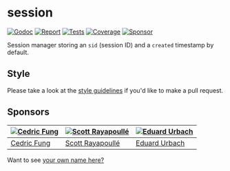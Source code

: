 # session

[![Godoc][godoc-image]][godoc-url]
[![Report][report-image]][report-url]
[![Tests][tests-image]][tests-url]
[![Coverage][coverage-image]][coverage-url]
[![Sponsor][sponsor-image]][sponsor-url]

Session manager storing an `sid` (session ID) and a `created` timestamp by default.

## Style

Please take a look at the [style guidelines](https://github.com/akyoto/quality/blob/master/STYLE.md) if you'd like to make a pull request.

## Sponsors

| [![Cedric Fung](https://avatars3.githubusercontent.com/u/2269238?s=70&v=4)](https://github.com/cedricfung) | [![Scott Rayapoullé](https://avatars3.githubusercontent.com/u/11772084?s=70&v=4)](https://github.com/soulcramer) | [![Eduard Urbach](https://avatars3.githubusercontent.com/u/438936?s=70&v=4)](https://eduardurbach.com) |
| --- | --- | --- |
| [Cedric Fung](https://github.com/cedricfung) | [Scott Rayapoullé](https://github.com/soulcramer) | [Eduard Urbach](https://eduardurbach.com) |

Want to see [your own name here?](https://github.com/users/akyoto/sponsorship)

[godoc-image]: https://godoc.org/github.com/aerogo/session?status.svg
[godoc-url]: https://godoc.org/github.com/aerogo/session
[report-image]: https://goreportcard.com/badge/github.com/aerogo/session
[report-url]: https://goreportcard.com/report/github.com/aerogo/session
[tests-image]: https://cloud.drone.io/api/badges/aerogo/session/status.svg
[tests-url]: https://cloud.drone.io/aerogo/session
[coverage-image]: https://codecov.io/gh/aerogo/session/graph/badge.svg
[coverage-url]: https://codecov.io/gh/aerogo/session
[sponsor-image]: https://img.shields.io/badge/github-donate-green.svg
[sponsor-url]: https://github.com/users/akyoto/sponsorship
